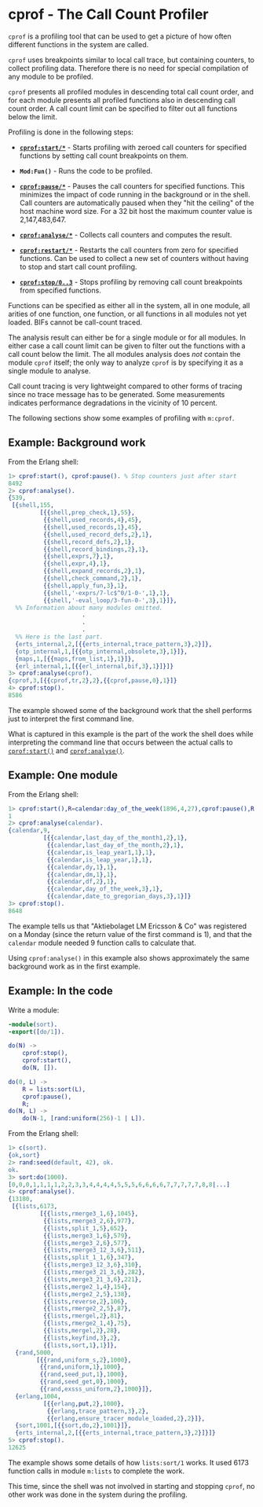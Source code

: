 <!--
%CopyrightBegin%

SPDX-License-Identifier: Apache-2.0

Copyright Ericsson AB 2023-2025. All Rights Reserved.

Licensed under the Apache License, Version 2.0 (the "License");
you may not use this file except in compliance with the License.
You may obtain a copy of the License at

    http://www.apache.org/licenses/LICENSE-2.0

Unless required by applicable law or agreed to in writing, software
distributed under the License is distributed on an "AS IS" BASIS,
WITHOUT WARRANTIES OR CONDITIONS OF ANY KIND, either express or implied.
See the License for the specific language governing permissions and
limitations under the License.

%CopyrightEnd%
-->
# cprof - The Call Count Profiler

`cprof` is a profiling tool that can be used to get a picture of how often
different functions in the system are called.

`cprof` uses breakpoints similar to local call trace, but containing counters,
to collect profiling data. Therefore there is no need for special compilation of
any module to be profiled.

`cprof` presents all profiled modules in descending total call count order, and
for each module presents all profiled functions also in descending call count
order. A call count limit can be specified to filter out all functions below the
limit.

Profiling is done in the following steps:

- **[`cprof:start/*`](`cprof:start/3`)** - Starts profiling with
  zeroed call counters for specified functions by setting call count
  breakpoints on them.

- **`Mod:Fun()`** - Runs the code to be profiled.

- **[`cprof:pause/*`](`cprof:pause/3`)** - Pauses the call counters for
  specified functions. This minimizes the impact of code running in
  the background or in the shell. Call counters are automatically
  paused when they "hit the ceiling" of the host machine word
  size. For a 32 bit host the maximum counter value is 2,147,483,647.

- **[`cprof:analyse/*`](`cprof:analyse/2`)** - Collects call counters
  and computes the result.

- **[`cprof:restart/*`](`cprof:restart/3`)** - Restarts the call
  counters from zero for specified functions. Can be used to collect a
  new set of counters without having to stop and start call count
  profiling.

- **[`cprof:stop/0..3`](`cprof:stop/3`)** - Stops profiling by
  removing call count breakpoints from specified functions.

Functions can be specified as either all in the system, all in one module, all
arities of one function, one function, or all functions in all modules not yet
loaded. BIFs cannot be call-count traced.

The analysis result can either be for a single module or for all modules. In either
case a call count limit can be given to filter out the functions with a call
count below the limit. The all modules analysis does _not_ contain the module
`cprof` itself; the only way to analyze `cprof` is by specifying it as a single
module to analyse.

Call count tracing is very lightweight compared to other forms of tracing since
no trace message has to be generated. Some measurements indicates performance
degradations in the vicinity of 10 percent.

The following sections show some examples of profiling with `m:cprof`.

## Example: Background work

From the Erlang shell:

```erlang
1> cprof:start(), cprof:pause(). % Stop counters just after start
8492
2> cprof:analyse().
{539,
 [{shell,155,
         [{{shell,prep_check,1},55},
          {{shell,used_records,4},45},
          {{shell,used_records,1},45},
          {{shell,used_record_defs,2},1},
          {{shell,record_defs,2},1},
          {{shell,record_bindings,2},1},
          {{shell,exprs,7},1},
          {{shell,expr,4},1},
          {{shell,expand_records,2},1},
          {{shell,check_command,2},1},
          {{shell,apply_fun,3},1},
          {{shell,'-exprs/7-lc$^0/1-0-',1},1},
          {{shell,'-eval_loop/3-fun-0-',3},1}]},
  %% Information about many modules omitted.
                     .
                     .
                     .
  %% Here is the last part.
  {erts_internal,2,[{{erts_internal,trace_pattern,3},2}]},
  {otp_internal,1,[{{otp_internal,obsolete,3},1}]},
  {maps,1,[{{maps,from_list,1},1}]},
  {erl_internal,1,[{{erl_internal,bif,3},1}]}]}
3> cprof:analyse(cprof).
{cprof,3,[{{cprof,tr,2},2},{{cprof,pause,0},1}]}
4> cprof:stop().
8586
```

The example showed some of the background work that the shell performs just to
interpret the first command line.

What is captured in this example is the part of the work the shell does while
interpreting the command line that occurs between the actual calls to
[`cprof:start()`](`cprof:start/0`) and [`cprof:analyse()`](`cprof:analyse/1`).

## Example: One module

From the Erlang shell:

```erlang
1> cprof:start(),R=calendar:day_of_the_week(1896,4,27),cprof:pause(),R.
1
2> cprof:analyse(calendar).
{calendar,9,
          [{{calendar,last_day_of_the_month1,2},1},
           {{calendar,last_day_of_the_month,2},1},
           {{calendar,is_leap_year1,1},1},
           {{calendar,is_leap_year,1},1},
           {{calendar,dy,1},1},
           {{calendar,dm,1},1},
           {{calendar,df,2},1},
           {{calendar,day_of_the_week,3},1},
           {{calendar,date_to_gregorian_days,3},1}]}
3> cprof:stop().
8648
```

The example tells us that "Aktiebolaget LM Ericsson & Co" was registered on a
Monday (since the return value of the first command is 1), and that the
`calendar` module needed 9 function calls to calculate that.

Using `cprof:analyse()` in this example also shows approximately the same
background work as in the first example.

## Example: In the code

Write a module:

```erlang
-module(sort).
-export([do/1]).

do(N) ->
    cprof:stop(),
    cprof:start(),
    do(N, []).

do(0, L) ->
    R = lists:sort(L),
    cprof:pause(),
    R;
do(N, L) ->
    do(N-1, [rand:uniform(256)-1 | L]).
```

From the Erlang shell:

```erlang
1> c(sort).
{ok,sort}
2> rand:seed(default, 42), ok.
ok.
3> sort:do(1000).
[0,0,0,1,1,1,1,2,2,3,3,4,4,4,4,5,5,5,6,6,6,6,7,7,7,7,7,8,8|...]
4> cprof:analyse().
{13180,
 [{lists,6173,
         [{{lists,rmerge3_1,6},1045},
          {{lists,rmerge3_2,6},977},
          {{lists,split_1,5},652},
          {{lists,merge3_1,6},579},
          {{lists,merge3_2,6},577},
          {{lists,rmerge3_12_3,6},511},
          {{lists,split_1_1,6},347},
          {{lists,merge3_12_3,6},310},
          {{lists,rmerge3_21_3,6},282},
          {{lists,merge3_21_3,6},221},
          {{lists,merge2_1,4},154},
          {{lists,merge2_2,5},138},
          {{lists,reverse,2},106},
          {{lists,rmerge2_2,5},87},
          {{lists,rmergel,2},81},
          {{lists,rmerge2_1,4},75},
          {{lists,mergel,2},28},
          {{lists,keyfind,3},2},
          {{lists,sort,1},1}]},
  {rand,5000,
        [{{rand,uniform_s,2},1000},
         {{rand,uniform,1},1000},
         {{rand,seed_put,1},1000},
         {{rand,seed_get,0},1000},
         {{rand,exsss_uniform,2},1000}]},
  {erlang,1004,
          [{{erlang,put,2},1000},
           {{erlang,trace_pattern,3},2},
           {{erlang,ensure_tracer_module_loaded,2},2}]},
  {sort,1001,[{{sort,do,2},1001}]},
  {erts_internal,2,[{{erts_internal,trace_pattern,3},2}]}]}
5> cprof:stop().
12625
```

The example shows some details of how `lists:sort/1` works. It used 6173
function calls in module `m:lists` to complete the work.

This time, since the shell was not involved in starting and stopping `cprof`, no
other work was done in the system during the profiling.
